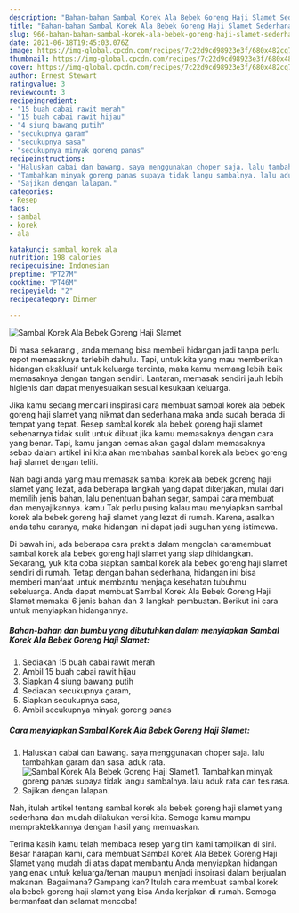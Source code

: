 ```yaml
---
description: "Bahan-bahan Sambal Korek Ala Bebek Goreng Haji Slamet Sederhana dan Mudah Dibuat"
title: "Bahan-bahan Sambal Korek Ala Bebek Goreng Haji Slamet Sederhana dan Mudah Dibuat"
slug: 966-bahan-bahan-sambal-korek-ala-bebek-goreng-haji-slamet-sederhana-dan-mudah-dibuat
date: 2021-06-18T19:45:03.076Z
image: https://img-global.cpcdn.com/recipes/7c22d9cd98923e3f/680x482cq70/sambal-korek-ala-bebek-goreng-haji-slamet-foto-resep-utama.jpg
thumbnail: https://img-global.cpcdn.com/recipes/7c22d9cd98923e3f/680x482cq70/sambal-korek-ala-bebek-goreng-haji-slamet-foto-resep-utama.jpg
cover: https://img-global.cpcdn.com/recipes/7c22d9cd98923e3f/680x482cq70/sambal-korek-ala-bebek-goreng-haji-slamet-foto-resep-utama.jpg
author: Ernest Stewart
ratingvalue: 3
reviewcount: 3
recipeingredient:
- "15 buah cabai rawit merah"
- "15 buah cabai rawit hijau"
- "4 siung bawang putih"
- "secukupnya garam"
- "secukupnya sasa"
- "secukupnya minyak goreng panas"
recipeinstructions:
- "Haluskan cabai dan bawang. saya menggunakan choper saja. lalu tambahkan garam dan sasa. aduk rata."
- "Tambahkan minyak goreng panas supaya tidak langu sambalnya. lalu aduk rata dan tes rasa."
- "Sajikan dengan lalapan."
categories:
- Resep
tags:
- sambal
- korek
- ala

katakunci: sambal korek ala 
nutrition: 198 calories
recipecuisine: Indonesian
preptime: "PT27M"
cooktime: "PT46M"
recipeyield: "2"
recipecategory: Dinner

---
```



![Sambal Korek Ala Bebek Goreng Haji Slamet](https://img-global.cpcdn.com/recipes/7c22d9cd98923e3f/680x482cq70/sambal-korek-ala-bebek-goreng-haji-slamet-foto-resep-utama.jpg)

Di masa  sekarang , anda memang bisa membeli hidangan jadi tanpa perlu repot memasaknya terlebih dahulu. Tapi, untuk kita yang mau memberikan hidangan eksklusif untuk keluarga tercinta, maka kamu memang lebih baik memasaknya dengan tangan sendiri. Lantaran, memasak sendiri jauh lebih higienis dan dapat menyesuaikan sesuai kesukaan keluarga.

Jika kamu sedang mencari inspirasi cara membuat sambal korek ala bebek goreng haji slamet yang nikmat dan sederhana,maka anda sudah berada di tempat yang tepat. Resep sambal korek ala bebek goreng haji slamet  sebenarnya tidak sulit untuk dibuat jika kamu memasaknya dengan cara yang benar. Tapi, kamu jangan cemas akan gagal dalam memasaknya 
sebab dalam artikel ini kita akan membahas sambal korek ala bebek goreng haji slamet dengan teliti.  



Nah bagi anda yang mau memasak sambal korek ala bebek goreng haji slamet yang lezat, ada beberapa langkah yang dapat dikerjakan, mulai dari memilih jenis bahan, lalu penentuan bahan segar, sampai cara membuat dan menyajikannya. kamu Tak perlu pusing kalau mau menyiapkan sambal korek ala bebek goreng haji slamet yang lezat di rumah. Karena, asalkan anda  tahu caranya, maka hidangan ini dapat jadi suguhan yang istimewa.

Di bawah ini, ada beberapa cara praktis  dalam mengolah caramembuat sambal korek ala bebek goreng haji slamet yang siap dihidangkan. Sekarang, yuk kita coba siapkan sambal korek ala bebek goreng haji slamet sendiri di rumah. Tetap dengan bahan sederhana, hidangan ini bisa memberi manfaat untuk membantu menjaga kesehatan tubuhmu sekeluarga. Anda dapat membuat Sambal Korek Ala Bebek Goreng Haji Slamet memakai 6 jenis bahan dan 3 langkah pembuatan. Berikut ini cara untuk menyiapkan hidangannya.

<!--inarticleads1-->

##### Bahan-bahan dan bumbu yang dibutuhkan dalam menyiapkan Sambal Korek Ala Bebek Goreng Haji Slamet:

1. Sediakan 15 buah cabai rawit merah
1. Ambil 15 buah cabai rawit hijau
1. Siapkan 4 siung bawang putih
1. Sediakan secukupnya garam,
1. Siapkan secukupnya sasa,
1. Ambil secukupnya minyak goreng panas




<!--inarticleads2-->

##### Cara menyiapkan Sambal Korek Ala Bebek Goreng Haji Slamet:

1. Haluskan cabai dan bawang. saya menggunakan choper saja. lalu tambahkan garam dan sasa. aduk rata.
<img src="https://img-global.cpcdn.com/steps/bd6993df2d8a9b85/160x128cq70/sambal-korek-ala-bebek-goreng-haji-slamet-langkah-memasak-1-foto.jpg" alt="Sambal Korek Ala Bebek Goreng Haji Slamet">1. Tambahkan minyak goreng panas supaya tidak langu sambalnya. lalu aduk rata dan tes rasa.
1. Sajikan dengan lalapan.




Nah, itulah artikel tentang  sambal korek ala bebek goreng haji slamet  yang sederhana dan mudah dilakukan versi kita. Semoga kamu mampu mempraktekkannya dengan hasil yang memuaskan. 

Terima kasih kamu telah membaca resep yang tim kami tampilkan di sini. Besar harapan kami, cara membuat  Sambal Korek Ala Bebek Goreng Haji Slamet yang mudah di atas dapat membantu Anda menyiapkan hidangan yang enak untuk keluarga/teman maupun menjadi inspirasi dalam berjualan makanan. Bagaimana? Gampang kan? Itulah cara membuat sambal korek ala bebek goreng haji slamet yang bisa Anda kerjakan di rumah. Semoga bermanfaat dan selamat mencoba!

